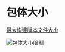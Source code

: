 # 包体大小

<!--
create time: 2019-07-12 11:50:56
Author: <TODO: 请写上你的名字>

This file is created by Marboo<http://marboo.io> template file $MARBOO_HOME/.media/starts/default.md
本文件由 Marboo<http://marboo.io> 模板文件 $MARBOO_HOME/.media/starts/default.md 创建
-->

[最大构建版本文件大小](https://help.apple.com/app-store-connect/#/dev611e0a21f)

![包体大小限制](./images/app-size-limit.jpeg)


